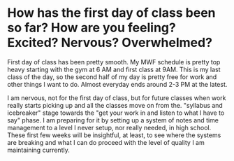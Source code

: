 # How has the first day of class been so far? How are you feeling? Excited? Nervous? Overwhelmed?

First day of class has been pretty smooth. My MWF schedule is pretty top heavy starting with the gym at 6 AM and first class at 9AM. This is my last class of the day, so the second half of my day is pretty free for work and other things I want to do. Almost everyday ends around 2-3 PM at the latest. 

I am nervous, not for the first day of class, but for future classes when work really starts picking up and all the classes move on from the. "syllabus and icebreaker" stage towards the "get your work in and listen to what I have to say" phase. I am preparing for it by setting up a system of notes and time management to a level I never setup, nor really needed, in high school. These first few weeks will be insightful, at least, to see where the systems are breaking and what I can do proceed with the level of quality I am maintaining currently. 

